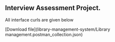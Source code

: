 ## Interview Assessment Project.
All interface curls are given below

[Download file](library-management-system/Library management.postman_collection.json)
